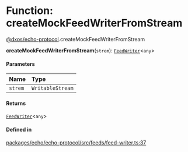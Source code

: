 # Function: createMockFeedWriterFromStream

[@dxos/echo-protocol](../modules/dxos_echo_protocol.md).createMockFeedWriterFromStream

**createMockFeedWriterFromStream**(`strem`): [`FeedWriter`](../interfaces/dxos_echo_protocol.FeedWriter.md)<`any`\>

#### Parameters

| Name | Type |
| :------ | :------ |
| `strem` | `WritableStream` |

#### Returns

[`FeedWriter`](../interfaces/dxos_echo_protocol.FeedWriter.md)<`any`\>

#### Defined in

[packages/echo/echo-protocol/src/feeds/feed-writer.ts:37](https://github.com/dxos/dxos/blob/main/packages/echo/echo-protocol/src/feeds/feed-writer.ts#L37)
